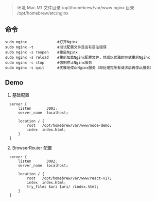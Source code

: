 > 环境 Mac M1
> 文件目录 /opt/homebrew/var/www
> nginx 目录 /opt/homebrew/etc/nginx

## 命令

```
sudo nginx              #打开Nginx
sudo nginx -t           #测试配置文件是否有语法错误
sudo nginx -s reopen    #重启Nginx
sudo nginx -s reload    #重新加载Nginx配置文件，然后以优雅的方式重启Nginx
sudo nginx -s stop      #强制停止Nginx服务
sudo nginx -s quit      #优雅地停止Nginx服务（即处理完所有请求后再停止服务）
```

## Demo

1. 基础配置

```nginx
  server {
      listen       3001;
      server_name  localhost;

      location / {
          root   /opt/homebrew/var/www/node-demo;
          index  index.html;
      }
  }
```

2. BrowserRouter 配置

```
  server {
      listen       3002;
      server_name  localhost;

      location / {
          root   /opt/homebrew/var/www/react-v17;
          index  index.html;
          try_files $uri $uri/ /index.html;
      }
  }
```
